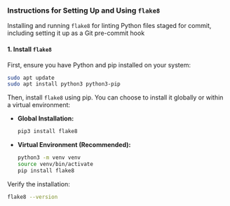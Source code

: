 ### **Instructions for Setting Up and Using `flake8`**

Installing and running `flake8` for linting Python files staged for commit, including setting it up as a Git pre-commit hook

#### **1. Install `flake8`**

First, ensure you have Python and pip installed on your system:

```bash
sudo apt update
sudo apt install python3 python3-pip
```

Then, install `flake8` using pip. You can choose to install it globally or within a virtual environment:

- **Global Installation:**

   ```bash
   pip3 install flake8
   ```

- **Virtual Environment (Recommended):**

   ```bash
   python3 -m venv venv
   source venv/bin/activate
   pip install flake8
   ```

Verify the installation:

```bash
flake8 --version
```